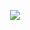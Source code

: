 <p align="center">
  <a href="https://www.linkedin.com/in/fabienpolly/">
    <img src="https://img.shields.io/badge/-Fabien%20Polly-blue?style=for-the-badge&logo=Linkedin&logoColor=00AEFF&labelColor=black&color=black">
</p>
